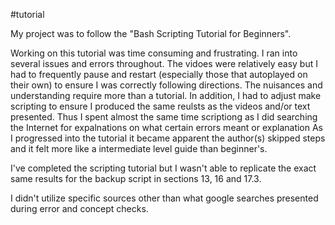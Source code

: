 #tutorial

My project was to follow the "Bash Scripting Tutorial for Beginners". 

Working on this tutorial was time consuming and frustrating. I ran into several issues and errors throughout.
The vidoes were relatively easy but I had to frequently pause and restart (especially those that autoplayed on their own)
to ensure I was correctly following directions. The nuisances and understanding require more than a tutorial. In addition,
I had to adjust make scripting to ensure I produced the same reulsts as the videos and/or text presented. Thus I spent
almost the same time scriptiong as I did searching the Internet for expalnations on what certain errors meant or explanation
As I progressed into the tutorial it became apparent the author(s) skipped steps and it felt more like a intermediate level
guide than beginner's. 

I've completed the scripting tutorial but I wasn't able to replicate the exact same results for the backup script in sections 13, 16 and 17.3.

I didn't utilize specific sources other than what google searches presented during error and concept checks.
